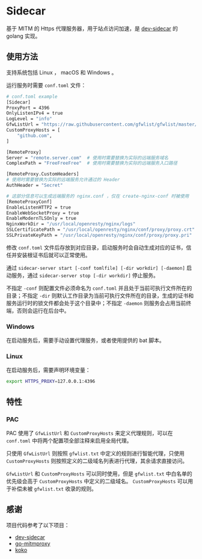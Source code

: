 # Sidecar

基于 MITM 的 Https 代理服务器，用于站点访问加速，是 [dev-sidecar](https://github.com/docmirror/dev-sidecar) 的 golang 实现。

## 使用方法

支持系统包括 Linux ， macOS 和 Windows 。

运行服务时需要 `conf.toml` 文件：

``` bash
# conf.toml example
[Sidecar]
ProxyPort = 4396
OnlyListenIPv4 = true
LogLevel = "info"
GfwListUrl = "https://raw.githubusercontent.com/gfwlist/gfwlist/master/gfwlist.txt"
CustomProxyHosts = [
    "github.com",
]

[RemoteProxy]
Server = "remote.server.com"  # 使用时需要替换为实际的远端服务域名
ComplexPath = "FreeFreeFree"  # 使用时需要替换为实际的远端服务入口路径

[RemoteProxy.CustomHeaders]
# 使用时需要替换为实际的远端服务允许通过的 Header
AuthHeader = "Secret"

# 这部分信息可以生成远端服务的 nginx.conf ，仅在 create-nginx-conf 时被使用
[RemoteProxyConf]
EnableListenHTTP2 = true
EnableWebSocketProxy = true
EnableModernTLSOnly = true
NginxWorkDir = "/usr/local/openresty/nginx/logs"
SSLCertificatePath = "/usr/local/openresty/nginx/conf/proxy/proxy.crt"
SSLPrivateKeyPath = "/usr/local/openresty/nginx/conf/proxy/proxy.pri"
```

修改 `conf.toml` 文件后存放到对应目录，启动服务时会自动生成对应的证书，信任并安装根证书后就可以正常使用。

通过 `sidecar-server start [-conf tomlfile] [-dir workdir] [-daemon]` 启动服务，通过 `sidecar-server stop [-dir workdir]` 停止服务。

不指定 `-conf` 则配置文件必须命名为 `conf.toml` 并且处于当前可执行文件所在的目录；不指定 `-dir` 则默认工作目录为当前可执行文件所在的目录，生成的证书和服务运行时的锁文件都会处于这个目录中；不指定 `-daemon` 则服务会占用当前终端，否则会运行在后台中。

### Windows

在启动服务后，需要手动设置代理服务，或者使用提供的 bat 脚本。

### Linux

在启动服务后，需要声明环境变量：

``` bash
export HTTPS_PROXY=127.0.0.1:4396
```

## 特性

### PAC

PAC 使用了 `GfwListUrl` 和 `CustomProxyHosts` 来定义代理规则，可以在 `conf.toml` 中将两个配置项全部注释来启用全局代理。

只使用 `GfwListUrl` 则按照 `gfwlist.txt` 中定义的规则进行智能代理，只使用 `CustomProxyHosts` 则按照定义的二级域名列表进行代理，其余请求直接访问。

`GfwListUrl` 和 `CustomProxyHosts` 可以同时使用，但是 `gfwlist.txt` 中白名单的优先级会高于 `CustomProxyHosts` 中定义的二级域名。 `CustomProxyHosts` 可以用于补偿未被 `gfwlist.txt` 收录的规则。

## 感谢

项目代码参考了以下项目：

- [dev-sidecar](https://github.com/docmirror/dev-sidecar)
- [go-mitmproxy](https://github.com/lqqyt2423/go-mitmproxy)
- [koko](https://github.com/jumpserver/koko) 
